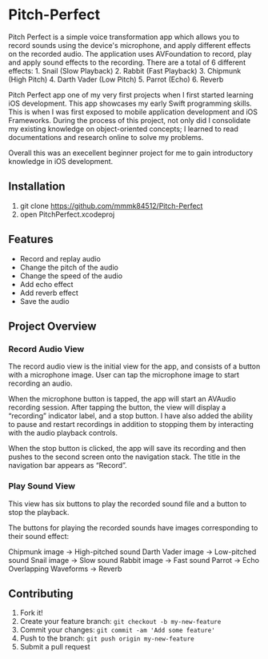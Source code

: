 # Pitch-Perfect

Pitch Perfect is a simple voice transformation app which allows you to record sounds using the device's microphone, and apply different effects on the recorded audio. The application uses AVFoundation to record, play and apply sound effects to the recording. There are a total of 6 different effects: 1. Snail (Slow Playback) 2. Rabbit (Fast Playback) 3. Chipmunk (High Pitch) 4. Darth Vader (Low Pitch) 5. Parrot (Echo) 6. Reverb

Pitch Perfect app one of my very first projects when I first started learning iOS development. This app showcases my early Swift programming skills. This is when I was first exposed to mobile application development and iOS Frameworks. During the process of this project, not only did I consolidate my existing knowledge on object-oriented concepts; I learned to read documentations and research online to solve my problems.

Overall this was an execellent beginner project for me to gain introductory knowledge in iOS development.

## Installation

1. git clone https://github.com/mmmk84512/Pitch-Perfect
2. open PitchPerfect.xcodeproj

## Features
- Record and replay audio
- Change the pitch of the audio
- Change the speed of the audio
- Add echo effect
- Add reverb effect
- Save the audio

## Project Overview

### Record Audio View

The record audio view is the initial view for the app, and consists of a button with a microphone image. User can tap the microphone image to start recording an audio.

When the microphone button is tapped, the app will start an AVAudio recording session. After tapping the button, the view will display a “recording” indicator label, and a stop button. I have also added the ability to pause and restart recordings in addition to stopping them by interacting with the audio playback controls.

When the stop button is clicked, the app will save its recording and then pushes to the second screen onto the navigation stack. The title in the navigation bar appears as “Record”.

### Play Sound View

This view has six buttons to play the recorded sound file and a button to stop the playback.

The buttons for playing the recorded sounds have images corresponding to their sound effect:

Chipmunk image → High-pitched sound
Darth Vader image → Low-pitched sound
Snail image → Slow sound
Rabbit image → Fast sound
Parrot → Echo
Overlapping Waveforms → Reverb


## Contributing

1. Fork it!
2. Create your feature branch: `git checkout -b my-new-feature`
3. Commit your changes: `git commit -am 'Add some feature'`
4. Push to the branch: `git push origin my-new-feature`
5. Submit a pull request
